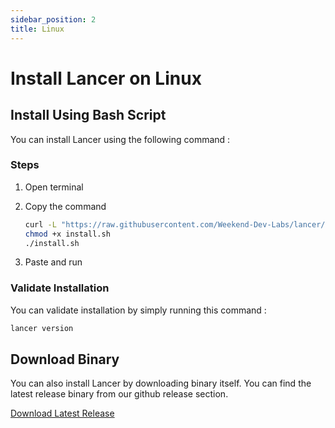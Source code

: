```yaml
---
sidebar_position: 2
title: Linux
---
```



# Install Lancer on Linux

## Install Using Bash Script

You can install Lancer using the following command :

### Steps

1. Open terminal
2. Copy the command 

    ```bash
    curl -L "https://raw.githubusercontent.com/Weekend-Dev-Labs/lancer/refs/heads/main/scripts/install/install.sh?token=GHSAT0AAAAAACWNE75HNM5YCUFJ2BA5MDE2Z4QZYDA" -o install.sh
    chmod +x install.sh
    ./install.sh
    ```
3. Paste and run

### Validate Installation

You can validate installation by simply running this command :

```bash
lancer version
```

## Download Binary

You can also install Lancer by downloading binary itself. You can find the latest release binary from our github release section.

[Download Latest Release](https://github.com/Weekend-Dev-Labs/lancer/releases)